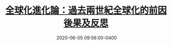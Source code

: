 ---
layout: post
title: <a href='https://www.master-insight.com/%e5%85%a8%e7%90%83%e5%8c%96%e9%80%b2%e5%8c%96%e8%ab%96%ef%bc%9a%e9%81%8e%e5%8e%bb%e5%85%a9%e4%b8%96%e7%b4%80%e5%85%a8%e7%90%83%e5%8c%96%e7%9a%84%e5%89%8d%e5%9b%a0%e5%be%8c%e6%9e%9c%e5%8f%8a%e5%8f%8d/' target="_blank">全球化進化論：過去兩世紀全球化的前因後果及反思</a> 
date:  2020-06-05 09:56:00-0400
description: 
tags: Global_Economy
# categories: sample-posts
---